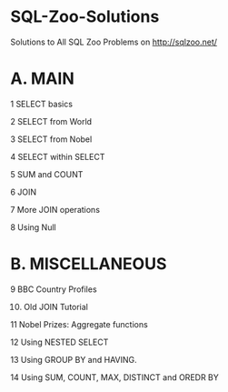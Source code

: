 # SQL-Zoo-Solutions
Solutions to All SQL Zoo Problems on http://sqlzoo.net/

# A. MAIN 
1 SELECT basics

2  SELECT from World

3 SELECT from Nobel

4 SELECT within SELECT

5 SUM and COUNT

6 JOIN

7 More JOIN operations

8 Using Null


# B. MISCELLANEOUS


9 BBC Country Profiles

10. Old JOIN Tutorial

11 Nobel Prizes: Aggregate functions

12  Using NESTED SELECT

13 Using GROUP BY and HAVING.

14 Using SUM, COUNT, MAX, DISTINCT and OREDR BY
